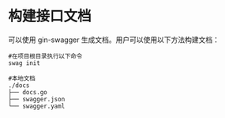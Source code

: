 # 构建接口文档

可以使用 gin-swagger 生成文档。用户可以使用以下方法构建文档：

```plain
#在项目根目录执行以下命令
swag init

#本地文档
./docs
├── docs.go
├── swagger.json
└── swagger.yaml
```

